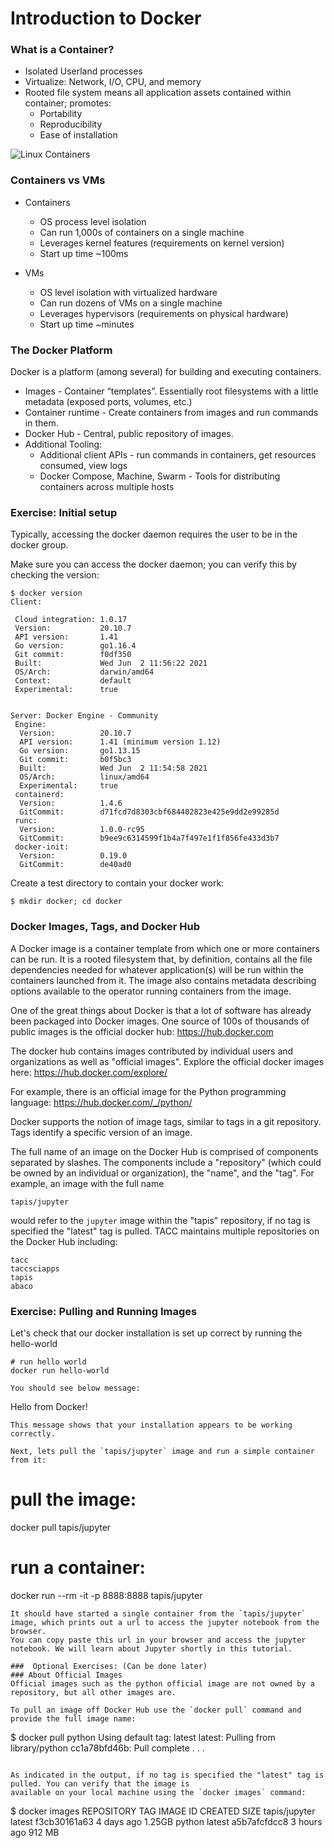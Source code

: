 # Introduction to Docker

### What is a Container?

* Isolated Userland processes
* Virtualize: Network, I/O, CPU, and memory
* Rooted file system means all application assets contained within container; promotes:
  * Portability
  * Reproducibility
  * Ease of installation

<img src="../images/linux_containers_intro.png" alt="Linux Containers">

### Containers vs VMs
* Containers
  * OS process level isolation
  * Can run 1,000s of containers on a single machine
  * Leverages kernel features (requirements on kernel version)
  * Start up time ~100ms
  
* VMs
  * OS level isolation with virtualized hardware
  * Can run dozens of VMs on a single machine
  * Leverages hypervisors (requirements on physical hardware)
  * Start up time ~minutes

### The Docker Platform
Docker is a platform (among several) for building and executing containers.

* Images - Container “templates”. Essentially root filesystems with a little metadata (exposed ports, volumes, etc.)
* Container runtime - Create containers from images and run commands in them. 
* Docker Hub - Central, public repository of images.
* Additional Tooling: 
    * Additional client APIs - run commands in containers, get resources consumed, view logs
    * Docker Compose, Machine, Swarm - Tools for distributing containers across multiple hosts

### Exercise: Initial setup
Typically, accessing the docker daemon requires the user to be in the docker group.

Make sure you can access the docker daemon; you can verify this by checking the version:
```
$ docker version
Client:

 Cloud integration: 1.0.17
 Version:           20.10.7
 API version:       1.41
 Go version:        go1.16.4
 Git commit:        f0df350
 Built:             Wed Jun  2 11:56:22 2021
 OS/Arch:           darwin/amd64
 Context:           default
 Experimental:      true


Server: Docker Engine - Community
 Engine:
  Version:          20.10.7
  API version:      1.41 (minimum version 1.12)
  Go version:       go1.13.15
  Git commit:       b0f5bc3
  Built:            Wed Jun  2 11:54:58 2021
  OS/Arch:          linux/amd64
  Experimental:     true
 containerd:
  Version:          1.4.6
  GitCommit:        d71fcd7d8303cbf684402823e425e9dd2e99285d
 runc:
  Version:          1.0.0-rc95
  GitCommit:        b9ee9c6314599f1b4a7f497e1f1f856fe433d3b7
 docker-init:
  Version:          0.19.0
  GitCommit:        de40ad0

```

Create a test directory to contain your docker work:
```
$ mkdir docker; cd docker
```

### Docker Images, Tags, and Docker Hub
A Docker image is a container template from which one or more containers can be run. It is a rooted filesystem that,
by definition, contains all the file dependencies needed for whatever application(s) will be run within the
containers launched from it. The image also contains metadata describing options available to the operator running
containers from the image.

One of the great things about Docker is that a lot of software has already been packaged into Docker images. One source
of 100s of thousands of public images is the official docker hub: <https://hub.docker.com>

The docker hub contains images contributed by individual users and organizations as well as "official images". Explore
the official docker images here: <https://hub.docker.com/explore/>

For example, there is an official image for the Python programming language: <https://hub.docker.com/_/python/>

Docker supports the notion of image tags, similar to tags in a git repository. Tags identify a specific version of an
image.

The full name of an image on the Docker Hub is comprised of components separated by slashes. The components include a
"repository" (which could be owned by an individual or organization), the "name", and the "tag". For example, an image
with the full name

```
tapis/jupyter
```
would refer to the `jupyter` image within the "tapis" repository, if no tag is specified the "latest" tag is pulled. TACC maintains multiple repositories on the Docker Hub
including:
```
tacc
taccsciapps
tapis
abaco
```

### Exercise: Pulling and Running Images

Let's check that our docker installation is set up correct by running the hello-world
```
# run hello world
docker run hello-world

You should see below message:

```
Hello from Docker!
```
This message shows that your installation appears to be working correctly.

Next, lets pull the `tapis/jupyter` image and run a simple container from it:

```
# pull the image:
docker pull tapis/jupyter

# run a container:
docker run --rm -it -p 8888:8888 tapis/jupyter

```
It should have started a single container from the `tapis/jupyter` image, which prints out a url to access the jupyter notebook from the browser.
You can copy paste this url in your browser and access the jupyter notebook. We will learn about Jupyter shortly in this tutorial.

###  Optional Exercises: (Can be done later)
### About Official Images
Official images such as the python official image are not owned by a repository, but all other images are.

To pull an image off Docker Hub use the `docker pull` command and provide the full image name:

```
$ docker pull python
Using default tag: latest
latest: Pulling from library/python
cc1a78bfd46b: Pull complete
. . .
```

As indicated in the output, if no tag is specified the "latest" tag is pulled. You can verify that the image is
available on your local machine using the `docker images` command:
```
$ docker images
REPOSITORY             TAG                 IMAGE ID            CREATED             SIZE
tapis/jupyter          latest              f3cb30161a63        4 days ago          1.25GB
python                 latest              a5b7afcfdcc8        3 hours ago         912 MB
```





